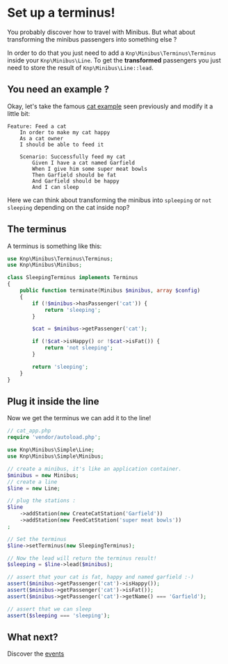 Set up a terminus!
==================

You probably discover how to travel with Minibus. But what about transforming
the minibus passengers into something else ?


In order to do that you just need to add a `Knp\Minibus\Terminus\Terminus`
inside your `Knp\Minibus\Line`. To get the **transformed** passengers you
just need to store the result of `Knp\Minibus\Line::lead`.

## You need an example ?

Okay, let's take the famous [cat example](basic_usage.md) seen previously and 
modify it a little bit:

```cucumber
Feature: Feed a cat
    In order to make my cat happy
    As a cat owner
    I should be able to feed it

    Scenario: Successfully feed my cat
        Given I have a cat named Garfield
        When I give him some super meat bowls
        Then Garfield should be fat
        And Garfield should be happy
        And I can sleep
```

Here we can think about transforming the minibus into `spleeping` or `not sleeping`
depending on the cat inside nop?


## The terminus

A terminus is something like this:

```php
use Knp\Minibus\Terminus\Terminus;
use Knp\Minibus\Minibus;

class SleepingTerminus implements Terminus
{
    public function terminate(Minibus $minibus, array $config)
    {
        if (!$minibus->hasPassenger('cat')) {
            return 'sleeping';
        }

        $cat = $minibus->getPassenger('cat');

        if (!$cat->isHappy() or !$cat->isFat()) {
            return 'not sleeping';
        }

        return 'sleeping';
    }
}
```

## Plug it inside the line

Now we get the terminus we can add it to the line!

```php
// cat_app.php
require 'vendor/autoload.php';

use Knp\Minibus\Simple\Line;
use Knp\Minibus\Simple\Minibus;

// create a minibus, it's like an application container.
$minibus = new Minibus;
// create a line
$line = new Line;

// plug the stations :
$line
    ->addStation(new CreateCatStation('Garfield'))
    ->addStation(new FeedCatStation('super meat bowls'))
;

// Set the terminus
$line->setTerminus(new SleepingTerminus);

// Now the lead will return the terminus result!
$sleeping = $line->lead($minibus);

// assert that your cat is fat, happy and named garfield :-)
assert($minibus->getPassenger('cat')->isHappy());
assert($minibus->getPassenger('cat')->isFat());
assert($minibus->getPassenger('cat')->getName() === 'Garfield');

// assert that we can sleep
assert($sleeping === 'sleeping');
```

## What next?

Discover the [events](deal_with_events.md)
